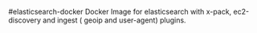 #elasticsearch-docker
Docker Image for elasticsearch with x-pack, ec2-discovery and ingest ( geoip and user-agent) plugins.
